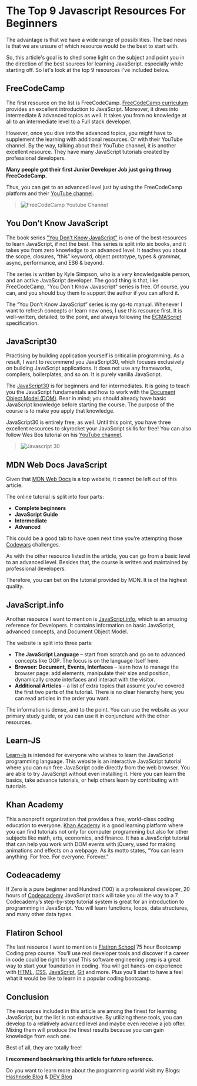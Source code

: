 # The Top 9 Javascript Resources For Beginners

The advantage is that we have a wide range of possibilities. The bad news is that we are unsure of which resource would be the best to start with.

So, this article's goal is to shed some light on the subject and point you in the direction of the best sources for learning JavaScript. especially while starting off. So let's look at the top 9 resources I've included below.

## FreeCodeCamp

The first resource on the list is FreeCodeCamp. [FreeCodeCamp curriculum](https://www.freecodecamp.org/learn/) provides an excellent introduction to JavaScript. Moreover, it dives into intermediate & advanced topics as well. It takes you from no knowledge at all to an intermediate level to a Full stack developer.

However, once you dive into the advanced topics, you might have to supplement the learning with additional resources. Or with their YouTube channel. By the way, talking about their YouTube channel, it is another excellent resource. They have many JavaScript tutorials created by professional developers.

**Many people got their first Junior Developer Job just going throug FreeCodeCamp.**

Thus, you can get to an advanced level just by using the FreeCodeCamp platform and their [YouTube channel](https://www.youtube.com/c/Freecodecamp).

> ![FreeCodeCamp Youtube Channel](https://cdn.hashnode.com/res/hashnode/image/upload/v1668268872775/5EBdZkOz4.PNG?auto=compress)

## You Don’t Know JavaScript

The book series ["You Don’t Know JavaScript"](https://github.com/getify/You-Dont-Know-JS) is one of the best resources to learn JavaScript, if not the best. This series is split into six books, and it takes you from zero knowledge to an advanced level. It teaches you about the scope, closures, “this” keyword, object prototype, types & grammar, async, performance, and ES6 & beyond.

The series is written by Kyle Simpson, who is a very knowledgeable person, and an active JavaScript developer. The good thing is that, like FreeCodeCamp, "You Don´t Know Javascript" series is free. Of course, you can, and you should buy them to support the author if you can afford it.

The “You Don’t Know JavaScript” series is my go-to manual. Whenever I want to refresh concepts or learn new ones, I use this resource first. It is well-written, detailed, to the point, and always following the [ECMAScript](https://tc39.es/ecma262/) specification.

## JavaScript30

Practising by building application yourself is critical in programming. As a result, I want to recommend you JavaScript30, which focuses exclusively on building JavaScript applications. It does not use any frameworks, compilers, boilerplates, and so on. It is purely vanilla JavaScript.

The [JavaScript30](https://javascript30.com/) is for beginners and for intermediates. It is going to teach you the JavaScript fundamentals and how to work with the [Document Object Model (DOM)](https://www.w3schools.com/js/js\_htmldom.asp). Bear in mind; you should already have basic JavaScript knowledge before starting the course. The purpose of the course is to make you apply that knowledge.

JavaScript30 is entirely free, as well. Until this point, you have three excellent resources to skyrocket your JavaScript skills for free! You can also follow Wes Bos tutorial on his [YouTube channel](https://www.youtube.com/watch?v=VuN8qwZoego&list=PLu8EoSxDXHP6CGK4YVJhL\_VWetA865GOH).

> ![Javascript 30](https://cdn.hashnode.com/res/hashnode/image/upload/v1668269129332/wDoDn4ux-.PNG?auto=compress)

## MDN Web Docs JavaScript

Given that [MDN Web Docs](https://developer.mozilla.org/en-US/docs/Web/JavaScript) is a top website, it cannot be left out of this article.

The online tutorial is split into four parts:

*   **Complete beginners**
*   **JavaScript Guide**
*   **Intermediate**
*   **Advanced**

This could be a good tab to have open next time you’re attempting those [Codewars](https://www.codewars.com/) challenges. 

As with the other resource listed in the article, you can go from a basic level to an advanced level. Besides that, the course is written and maintained by professional developers. 

Therefore, you can bet on the tutorial provided by MDN. It is of the highest quality.

## JavaScript.info

Another resource I want to mention is [JavaScript.info](http://javascript.info/), which is an amazing reference for Developers. It contains information on basic JavaScript, advanced concepts, and Document Object Model. 

The website is split into three parts:

*   **The JavaScript Language** – start from scratch and go on to advanced concepts like OOP. The focus is on the language itself here.
*   **Browser: Document, Events, Interfaces** – learn how to manage the browser page: add elements, manipulate their size and position, dynamically create interfaces and interact with the visitor.
*   **Additional Articles** – a list of extra topics that assume you’ve covered the first two parts of the tutorial. There is no clear hierarchy here; you can read articles in the order you want.

The information is dense, and to the point. You can use the website as your primary study guide, or you can use it in conjuncture with the other resources. 

## Learn-JS

[Learn-js](https://www.learn-js.org/) is intended for everyone who wishes to learn the JavaScript programming language. This website is an interactive JavaScript tutorial where you can run free JavaScript code directly from the web browser. You are able to try JavaScript without even installing it. Here you can learn the basics, take advance tutorials, or help others learn by contributing with tutorials.

## Khan Academy

This a nonprofit organization that provides a free, world-class coding education to everyone. [Khan Academy](https://www.khanacademy.org/computing/computer-programming/) is a good learning platform where you can find tutorials not only for computer programming but also for other subjects like math, arts, economics, and finance. It has a JavaScript tutorial that can help you work with DOM events with jQuery, used for making animations and effects on a webpage. As its motto states, “You can learn anything. For free. For everyone. Forever.”

## Codeacademy

If Zero is a pure beginner and Hundred (100) is a professional developer, 20 hours of [Codeacademy](https://www.codecademy.com/learn/introduction-to-javascript/) JavaScript track will take you all the way to a 7. Codecademy’s step-by-step tutorial system is great for an introduction to programming in JavaScript. You will learn functions, loops, data structures, and many other data types. 

## Flatiron School

The last resource I want to mention is [Flatiron School](https://flatironschool.com/free-lessons/) 75 hour Bootcamp Coding prep course. You’ll use real developer tools and discover if a career in code could be right for you!
This software engineering prep is a great way to start your foundation in coding. You will get hands-on experience with [HTML](https://html.com/), [CSS](https://www.w3schools.com/Css/), [JavaScript](https://www.w3schools.com/js/default.asp), [Git](https://git-scm.com/) and more. Plus you’ll start to have a feel what it would be like to learn in a popular coding bootcamp.

## Conclusion

The resources included in this article are among the finest for learning JavaScript, but the list is not exhaustive. By utilizing these tools, you can develop to a relatively advanced level and maybe even receive a job offer. Mixing them will produce the finest results because you can gain knowledge from each one.

Best of all, they are totally free!

**I recommend bookmarking this article for future reference.**

Do you want to learn more about the programming world visit my Blogs: [Hashnode Blog](https://creativelightbox.net/) & [DEV Blog](https://dev.to/joshhortt)